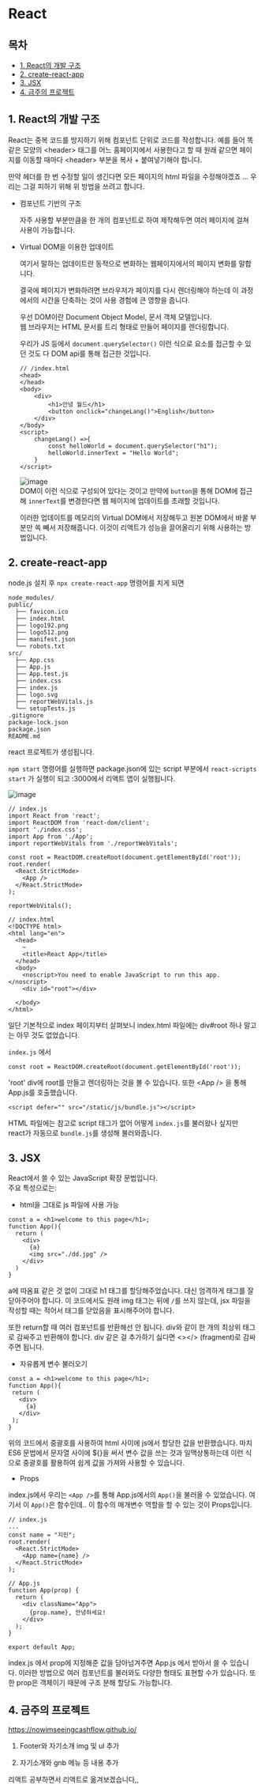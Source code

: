 # React
## 목차
- [1. React의 개발 구조](#1-react의-개발-구조)
- [2. create-react-app](#2-create-react-app)
- [3. JSX](#3-jsx)
- [4. 금주의 프로젝트](#4-금주의-프로젝트)

## 1. React의 개발 구조

React는 중복 코드를 방지하기 위해 컴포넌트 단위로 코드를 작성합니다. 예를 들어 똑같은 모양의 \<header> 태그를 어느 홈페이지에서 사용한다고 할 때 원래 같으면 페이지를 이동할 때마다 \<header> 부분을 복사 + 붙여넣기해야 합니다.

만약 헤더를 한 번 수정할 일이 생긴다면 모든 페이지의 html 파일을 수정해야겠죠 ... 우리는 그걸 피하기 위해 위 방법을 쓰려고 합니다.

- 컴포넌트 기반의 구조

    자주 사용할 부분만큼을 한 개의 컴포넌트로 하여 제작해두면 여러 페이지에 걸쳐 사용이 가능합니다.

- Virtual DOM을 이용한 업데이트

    여기서 말하는 업데이트란 동적으로 변화하는 웹페이지에서의 페이지 변화를 말합니다.

    결국에 페이지가 변화하려면 브라우저가 페이지를 다시 렌더링해야 하는데 이 과정에서의 시간을 단축하는 것이 사용 경험에 큰 영향을 줍니다.

    우선 DOM이란 Document Object Model, 문서 객체 모델입니다.\
    웹 브라우저는 HTML 문서를 트리 형태로 만들어 페이지를 렌더링합니다.

    우리가 JS 등에서 `document.querySelector()` 이런 식으로 요소를 접근할 수 있던 것도 다 DOM api를 통해 접근한 것입니다.

    ```
    // /index.html
    <head>
    </head>
    <body>
        <div>
            <h1>안녕 월드</h1>
            <button onclick="changeLang()">English</button>
        </div>
    </body>
    <script>
        changeLang() =>{
            const helloWorld = document.querySelector("h1");
            helloWorld.innerText = "Hello World";
        }
    </script>
    ```

    
    ![image](https://github.com/user-attachments/assets/9dd25452-ec12-4d7f-a49c-cde655759ade)\
    DOM이 이런 식으로 구성되어 있다는 것이고 만약에 `button`을 통해 DOM에 접근해 `innerText`를 변경한다면 웹 페이지에 업데이트를 초래할 것입니다.

    이러한 업데이트를 메모리의 Virtual DOM에서 저장해두고 원본 DOM에서 바꿀 부분만 쏙 빼서 저장해줍니다. 이것이 리액트가 성능을 끌어올리기 위해 사용하는 방법입니다.

## 2. create-react-app
node.js 설치 후 `npx create-react-app` 명령어를 치게 되면
```
node_modules/
public/
  ├── favicon.ico
  ├── index.html
  ├── logo192.png
  ├── logo512.png
  ├── manifest.json
  └── robots.txt
src/
  ├── App.css
  ├── App.js
  ├── App.test.js
  ├── index.css
  ├── index.js
  ├── logo.svg
  ├── reportWebVitals.js
  └── setupTests.js
.gitignore
package-lock.json
package.json
README.md
```
react 프로젝트가 생성됩니다.

`npm start` 명령어를 실행하면 package.json에 있는 script 부분에서 `react-scripts start` 가 실행이 되고 :3000에서 리액트 앱이 실행됩니다.

![image](https://github.com/user-attachments/assets/87683430-d17a-4982-aa81-4aae265e121c)

```
// index.js
import React from 'react';
import ReactDOM from 'react-dom/client';
import './index.css';
import App from './App';
import reportWebVitals from './reportWebVitals';

const root = ReactDOM.createRoot(document.getElementById('root'));
root.render(
  <React.StrictMode>
    <App />
  </React.StrictMode>
);

reportWebVitals();

// index.html
<!DOCTYPE html>
<html lang="en">
  <head>
    ~
    <title>React App</title>
  </head>
  <body>
    <noscript>You need to enable JavaScript to run this app.</noscript>
    <div id="root"></div>
    
  </body>
</html>
```

일단 기본적으로 index 페이지부터 살펴보니 index.html 파일에는 div#root 하나 말고는 아무 것도 없었습니다.

`index.js` 에서 
```
const root = ReactDOM.createRoot(document.getElementById('root'));
```
'root' div에 root를 만들고 렌더링하는 것을 볼 수 있습니다.
또한 \<App /> 을 통해 App.js를 호출했습니다.

```
<script defer="" src="/static/js/bundle.js"></script>
```
HTML 파일에는 참고로 script 태그가 없어 어떻게 `index.js`를 불러왔나 싶지만 react가 자동으로 `bundle.js`를 생성해 불러와줍니다.

## 3. JSX

React에서 쓸 수 있는 JavaScript 확장 문법입니다.\
주요 특성으로는:
  - html을 그대로 js 파일에 사용 가능
  ```
  const a = <h1>welcome to this page</h1>;
  function App(){
    return (
      <div>
        {a}
        <img src="./dd.jpg" />
      </div>
    )
  }
  ```
  a에 따옴표 같은 것 없이 그대로 h1 태그를 할당해주었습니다. 대신 엄격하게 태그를 잘 닫아주어야 합니다. 이 코드에서도 원래 img 태그는 뒤에 `/`를 쓰지 않는데, jsx 파일을 작성할 때는 적어서 태그를 닫았음을 표시해주어야 합니다.

  또한 return할 때 여러 컴포넌트를 반환해선 안 됩니다. div와 같이 한 개의 최상위 태그로 감싸주고 반환해야 합니다. div 같은 걸 추가하기 싫다면 <></> (fragment)로 감싸주면 됩니다.

  - 자유롭게 변수 불러오기
   ```
  const a = <h1>welcome to this page</h1>;
  function App(){
    return (
      <div>
        {a}
      </div>
    );
  }
  ```
  위의 코드에서 중괄호를 사용하여 html 사이에 js에서 할당한 값을 반환했습니다. 마치 ES6 문법에서 문자열 사이에 ${}을 써서 변수 값을 쓰는 것과 일맥상통하는데 이런 식으로 중괄호를 활용하여 쉽게 값을 가져와 사용할 수 있습니다. 

  - Props

  index.js에서 우리는 `<App />`를 통해 App.js에서의 `App()`을 불러올 수 있었습니다. 여기서 이 `App()`은 함수인데.. 이 함수의 매개변수 역할을 할 수 있는 것이 Props입니다.

  ```
  // index.js
  ...
  const name = "지민";
  root.render(
    <React.StrictMode>
      <App name={name} />
    </React.StrictMode>
  );

  // App.js
  function App(prop) {
    return (
      <div className="App">
        {prop.name}, 안녕하세요!
      </div>
    );
  }

  export default App;
  ```
  index.js 에서 prop에 지정해준 값을 담아넘겨주면 App.js 에서 받아서 쓸 수 있습니다. 이러한 방법으로 여러 컴포넌트를 불러와도 다양한 형태도 표현할 수가 있습니다. 또한 prop은 객체이기 때문에 구조 분해 할당도 가능합니다.

## 4. 금주의 프로젝트

https://nowimseeingcashflow.github.io/

1. Footer와 자기소개 img 및 ul 추가

2. 자기소개와 gnb 메뉴 등 내용 추가

리액트 공부하면서 리액트로 옮겨보겠습니다,,
